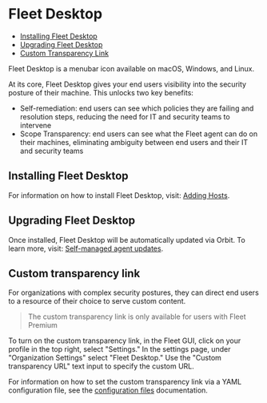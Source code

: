 # Fleet Desktop
- [Installing Fleet Desktop](#installing-fleet-desktop)
- [Upgrading Fleet Desktop](#upgrading-fleet-desktop)
- [Custom Transparency Link](#custom-transparency-link)

Fleet Desktop is a menubar icon available on macOS, Windows, and Linux.

At its core, Fleet Desktop gives your end users visibility into the security posture of their machine. This unlocks two key benefits:
* Self-remediation: end users can see which policies they are failing and resolution steps, reducing the need for IT and security teams to intervene
* Scope Transparency: end users can see what the Fleet agent can do on their machines, eliminating ambiguity between end users and their IT and security teams

## Installing Fleet Desktop
For information on how to install Fleet Desktop, visit: [Adding Hosts](https://fleetdm.com/docs/using-fleet/adding-hosts#fleet-desktop).

## Upgrading Fleet Desktop
Once installed, Fleet Desktop will be automatically updated via Orbit. To learn more, visit: [Self-managed agent updates](https://fleetdm.com/docs/deploying/fleetctl-agent-updates#self-managed-agent-updates).

## Custom transparency link
For organizations with complex security postures, they can direct end users to a resource of their choice to serve custom content.

> The custom transparency link is only available for users with Fleet Premium

To turn on the custom transparency link, in the Fleet GUI, click on your profile in the top right, select "Settings."
In the settings page, under "Organization Settings" select "Fleet Desktop." Use the "Custom transparency URL" text input to specify the custom URL.

For information on how to set the custom transparency link via a YAML configuration file, see the [configuration files](../Using-Fleet/configuration-files/README.md#fleet-desktop-settings) documentation.

<meta name="title" value="Fleet Desktop">
<meta name="pageOrderInSection" value="450">
